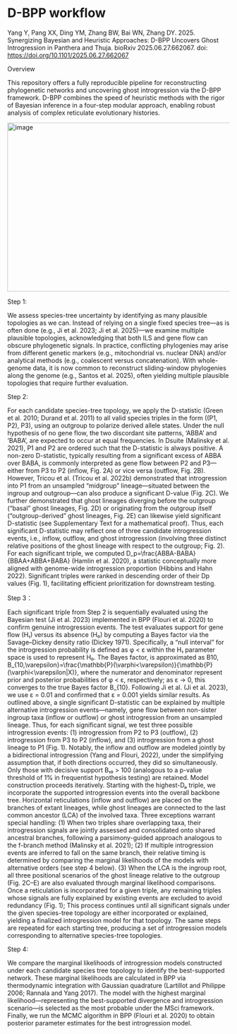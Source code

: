 # D-BPP workflow

Yang Y, Pang XX, Ding YM, Zhang BW, Bai WN, Zhang DY. 2025. Synergizing Bayesian and Heuristic Approaches: D-BPP Uncovers Ghost Introgression in Panthera and Thuja. bioRxiv 2025.06.27.662067. doi: https://doi.org/10.1101/2025.06.27.662067

Overview

This repository offers a fully reproducible pipeline for reconstructing phylogenetic networks and uncovering ghost introgression via the D-BPP framework.
D-BPP combines the speed of heuristic methods with the rigor of Bayesian inference in a four-step modular approach, enabling robust analysis of complex reticulate evolutionary histories.

<img width="697" height="382" alt="image" src="https://github.com/user-attachments/assets/51e8c5e0-394d-44a7-8097-e214ec6f84a0" />

Step 1:

We assess species-tree uncertainty by identifying as many plausible topologies as we can. Instead of relying on a single fixed species tree—as is often done (e.g., Ji et al. 2023; Ji et al. 2025)—we examine multiple plausible topologies, acknowledging that both ILS and gene flow can obscure phylogenetic signals. In practice, conflicting phylogenies may arise from different genetic markers (e.g., mitochondrial vs. nuclear DNA) and/or analytical methods (e.g., coalescent versus concatenation). With whole-genome data, it is now common to reconstruct sliding-window phylogenies along the genome (e.g., Santos et al. 2025), often yielding multiple plausible topologies that require further evaluation.

Step 2:

For each candidate species-tree topology, we apply the D-statistic (Green et al. 2010; Durand et al. 2011) to all valid species triples in the form ((P1, P2), P3), using an outgroup to polarize derived allele states. Under the null hypothesis of no gene flow, the two discordant site patterns, ‘ABBA’ and ‘BABA’, are expected to occur at equal frequencies. In Dsuite (Malinsky et al. 2021), P1 and P2 are ordered such that the D-statistic is always positive. A non-zero D-statistic, typically resulting from a significant excess of ABBA over BABA, is commonly interpreted as gene flow between P2 and P3—either from P3 to P2 (inflow, Fig. 2A) or vice versa (outflow, Fig. 2B). However, Tricou et al. (Tricou et al. 2022b) demonstrated that introgression into P1 from an unsampled “midgroup” lineage—situated between the ingroup and outgroup—can also produce a significant D-value (Fig. 2C). We further demonstrated that ghost lineages diverging before the outgroup (“basal” ghost lineages, Fig. 2D) or originating from the outgroup itself (“outgroup-derived” ghost lineages, Fig. 2E) can likewise yield significant D-statistic (see Supplementary Text for a mathematical proof). Thus, each significant D-statistic may reflect one of three candidate introgression events, i.e., inflow, outflow, and ghost introgression (involving three distinct relative positions of the ghost lineage with respect to the outgroup; Fig. 2). For each significant triple, we computed D_p=\frac{ABBA-BABA}{BBAA+ABBA+BABA} (Hamlin et al. 2020), a statistic conceptually more aligned with genome-wide introgression proportion (Hibbins and Hahn 2022). Significant triples were ranked in descending order of their Dp values (Fig. 1), facilitating efficient prioritization for downstream testing.

Step 3：

Each significant triple from Step 2 is sequentially evaluated using the Bayesian test (Ji et al. 2023) implemented in BPP (Flouri et al. 2020) to confirm genuine introgression events. The test evaluates support for gene flow (H₁) versus its absence (H₀) by computing a Bayes factor via the Savage–Dickey density ratio (Dickey 1971). Specifically, a “null interval” for the introgression probability is defined as φ < ε within the H₁ parameter space is used to represent H₀. The Bayes factor, is approximated as B10, B_{10,\varepsilon}=\frac{\mathbb{P}(\varphi<\varepsilon)}{\mathbb{P}(\varphi<\varepsilon|X)}, where the numerator and denominator represent prior and posterior probabilities of φ < ε, respectively; as ε → 0, this converges to the true Bayes factor B_{10}. Following Ji et al. (Ji et al. 2023), we use ε = 0.01 and confirmed that ε = 0.001 yields similar results. As outlined above, a single significant D-statistic can be explained by multiple alternative introgression events—namely, gene flow between non-sister ingroup taxa (inflow or outflow) or ghost introgression from an unsampled lineage. Thus, for each significant signal, we test three possible introgression events: (1) introgression from P2 to P3 (outflow), (2) introgression from P3 to P2 (inflow), and (3) introgression from a ghost lineage to P1 (Fig. 1). Notably, the inflow and outflow are modeled jointly by a bidirectional introgression (Yang and Flouri, 2022), under the simplifying assumption that, if both directions occurred, they did so simultaneously. Only those with decisive support B₁₀ > 100 (analogous to a p-value threshold of 1% in frequentist hypothesis testing) are retained. 
Model construction proceeds iteratively. Starting with the highest-Dₚ triple, we incorporate the supported introgression events into the overall backbone tree. Horizontal reticulations (inflow and outflow) are placed on the branches of extant lineages, while ghost lineages are connected to the last common ancestor (LCA) of the involved taxa. Three exceptions warrant special handling: (1) When two triples share overlapping taxa, their introgression signals are jointly assessed and consolidated onto shared ancestral branches, following a parsimony-guided approach analogous to the f-branch method (Malinsky et al. 2021); (2) If multiple introgression events are inferred to fall on the same branch, their relative timing is determined by comparing the marginal likelihoods of the models with alternative orders (see step 4 below). (3) When the LCA is the ingroup root, all three positional scenarios of the ghost lineage relative to the outgroup (Fig. 2C–E) are also evaluated through marginal likelihood comparisons. Once a reticulation is incorporated for a given triple, any remaining triples whose signals are fully explained by existing events are excluded to avoid redundancy (Fig. 1); This process continues until all significant signals under the given species-tree topology are either incorporated or explained, yielding a finalized introgression model for that topology. The same steps are repeated for each starting tree, producing a set of introgression models corresponding to alternative species-tree topologies.

Step 4:

We compare the marginal likelihoods of introgression models constructed under each candidate species tree topology to identify the best-supported network. These marginal likelihoods are calculated in BPP via thermodynamic integration with Gaussian quadrature (Lartillot and Philippe 2006; Rannala and Yang 2017). The model with the highest marginal likelihood—representing the best-supported divergence and introgression scenario—is selected as the most probable under the MSci framework. Finally, we run the MCMC algorithm in BPP (Flouri et al. 2020) to obtain posterior parameter estimates for the best introgression model.





